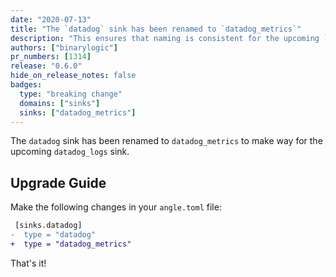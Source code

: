 ```yaml
---
date: "2020-07-13"
title: "The `datadog` sink has been renamed to `datadog_metrics`"
description: "This ensures that naming is consistent for the upcoming `datadog_logs` sink"
authors: ["binarylogic"]
pr_numbers: [1314]
release: "0.6.0"
hide_on_release_notes: false
badges:
  type: "breaking change"
  domains: ["sinks"]
  sinks: ["datadog_metrics"]
---
```


The `datadog` sink has been renamed to `datadog_metrics` to make way for the
upcoming `datadog_logs` sink.

## Upgrade Guide

Make the following changes in your `angle.toml` file:

```diff title="angle.toml"
 [sinks.datadog]
-  type = "datadog"
+  type = "datadog_metrics"
```

That's it!
